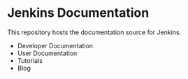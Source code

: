 # Jenkins Documentation

This repository hosts the documentation source for Jenkins.

- Developer Documentation
- User Documentation
- Tutorials
- Blog
